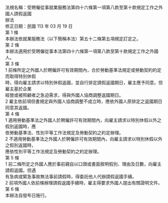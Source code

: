 法規名稱：受聘僱從事就業服務法第四十六條第一項第八款至第十款規定工作之外國人請假返國  
辦法  
修正日期：民國 113 年 03 月 19 日  
第 1 條  
本辦法依就業服務法（以下簡稱本法）第五十二條第五項規定訂定之。  
第 2 條  
本辦法適用於受聘僱從事本法第四十六條第一項第八款至第十款規定工作之外國人。  
第 3 條  
1 前條所定之外國人於聘僱許可有效期間內，合於勞動基準法規定或勞動契約約定而取得特別休假  
時，得向雇主請求以特別休假返國，並自行排定請假返國期日，雇主應予同意。但雇主基於企業  
經營或被照顧者之急迫需求，得與外國人協商調整返國期日。  
2 雇主依前項但書規定與外國人協商調整不成立時，應依外國人原排定之返國期日同意其返國。  
第 4 條  
1 適用勞動基準法之外國人於聘僱許可有效期間內，向雇主請求以特別休假以外之假別返國時，應  
依勞動基準法、性別平等工作法規定及勞動契約之約定辦理。  
2 不適用勞動基準法之外國人於聘僱許可有效期間內，向雇主請求以特別休假以外之假別返國時，  
應依性別平等工作法規定及勞動契約之約定辦理。  
第 5 條  
1 前二條所定之外國人應於事前親自以口頭或書面敘明假別、理由及日數，向雇主請假返國。但遇  
有急病或緊急事故無法事前請假時，得委託他人代辦請假返國手續。  
2 前項外國人依前條辦理請假返國手續時，雇主得要求外國人提出有關證明文件。  
第 6 條  
本辦法自發布日施行。  


